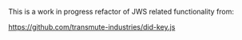 This is a work in progress refactor of JWS related functionality from:

https://github.com/transmute-industries/did-key.js
